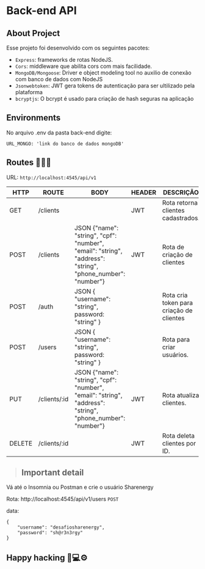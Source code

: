 # Back-end API

## About Project

Esse projeto foi desenvolvido com os seguintes pacotes:

* `Express`: frameworks de rotas NodeJS.
* `Cors`: middleware que abilita cors com mais facilidade.
* `MongoDB/Mongoose`: Driver e object modeling tool no auxilio de conexão com banco de dados com NodeJS
* `Jsonwebtoken`: JWT gera tokens de autenticação para ser ultilizado pela plataforma
* `bcryptjs`: O bcrypt é usado para criação de hash seguras na aplicação

## Environments

No arquivo .env da pasta back-end digite: 
```
URL_MONGO: 'link do banco de dados mongoDB'
```

## Routes 📍📍📍
URL: `http://localhost:4545/api/v1`

| HTTP   | ROUTE        | BODY                                                                                                       | HEADER | DESCRIÇÃO                                |
| ------ | ------------ | ---------------------------------------------------------------------------------------------------------- | ------ | ---------------------------------------- |
| GET    | /clients     |                                                                                                            | JWT    | Rota retorna clientes cadastrados.       |
| POST   | /clients     | JSON {"name": "string", "cpf": "number", "email": "string", "address": "string", "phone_number": "number"} | JWT    | Rota de criação de clientes              |
| POST   | /auth        | JSON { "username": "string", password: "string" }                                                          |        | Rota cria token para criação de clientes |
| POST   | /users       | JSON { "username": "string", password: "string" }                                                          |        | Rota para criar usuários.                |
| PUT    | /clients/:id | JSON {"name": "string", "cpf": "number", "email": "string", "address": "string", "phone_number": "number"} | JWT    | Rota atualiza clientes.                  |
| DELETE | /clients/:id |                                                                                                            | JWT    | Rota deleta clientes por ID.             |

> ## Important detail

Vá até o Insomnia ou Postman e crie o usuário Sharenergy

Rota: 
http://localhost:4545/api/v1/users `POST`

data: 
```
{
	"username": "desafiosharenergy",
	"password": "sh@r3n3rgy"
}
```

## Happy hacking 📱💻⚙️